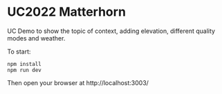 # UC2022 Matterhorn

UC Demo to show the topic of context, adding elevation, different quality modes and weather.

To start:

```
npm install
npm run dev
```

Then open your browser at http://localhost:3003/
